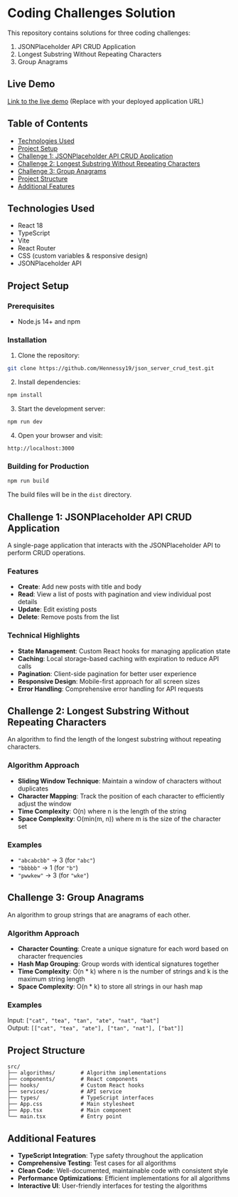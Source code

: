 # Coding Challenges Solution

This repository contains solutions for three coding challenges:

1. JSONPlaceholder API CRUD Application
2. Longest Substring Without Repeating Characters
3. Group Anagrams

## Live Demo

[Link to the live demo](#) (Replace with your deployed application URL)

## Table of Contents

- [Technologies Used](#technologies-used)
- [Project Setup](#project-setup)
- [Challenge 1: JSONPlaceholder API CRUD Application](#challenge-1-jsonplaceholder-api-crud-application)
- [Challenge 2: Longest Substring Without Repeating Characters](#challenge-2-longest-substring-without-repeating-characters)
- [Challenge 3: Group Anagrams](#challenge-3-group-anagrams)
- [Project Structure](#project-structure)
- [Additional Features](#additional-features)

## Technologies Used

- React 18
- TypeScript
- Vite
- React Router
- CSS (custom variables & responsive design)
- JSONPlaceholder API

## Project Setup

### Prerequisites

- Node.js 14+ and npm

### Installation

1. Clone the repository:
```bash
git clone https://github.com/Hennessy19/json_server_crud_test.git
```

2. Install dependencies:
```bash
npm install
```

3. Start the development server:
```bash
npm run dev
```

4. Open your browser and visit:
```
http://localhost:3000
```

### Building for Production

```bash
npm run build
```

The build files will be in the `dist` directory.

## Challenge 1: JSONPlaceholder API CRUD Application

A single-page application that interacts with the JSONPlaceholder API to perform CRUD operations.

### Features

- **Create**: Add new posts with title and body
- **Read**: View a list of posts with pagination and view individual post details
- **Update**: Edit existing posts
- **Delete**: Remove posts from the list

### Technical Highlights

- **State Management**: Custom React hooks for managing application state
- **Caching**: Local storage-based caching with expiration to reduce API calls
- **Pagination**: Client-side pagination for better user experience
- **Responsive Design**: Mobile-first approach for all screen sizes
- **Error Handling**: Comprehensive error handling for API requests

## Challenge 2: Longest Substring Without Repeating Characters

An algorithm to find the length of the longest substring without repeating characters.

### Algorithm Approach

- **Sliding Window Technique**: Maintain a window of characters without duplicates
- **Character Mapping**: Track the position of each character to efficiently adjust the window
- **Time Complexity**: O(n) where n is the length of the string
- **Space Complexity**: O(min(m, n)) where m is the size of the character set

### Examples

- `"abcabcbb"` → 3 (for `"abc"`)
- `"bbbbb"` → 1 (for `"b"`)
- `"pwwkew"` → 3 (for `"wke"`)

## Challenge 3: Group Anagrams

An algorithm to group strings that are anagrams of each other.

### Algorithm Approach

- **Character Counting**: Create a unique signature for each word based on character frequencies
- **Hash Map Grouping**: Group words with identical signatures together
- **Time Complexity**: O(n * k) where n is the number of strings and k is the maximum string length
- **Space Complexity**: O(n * k) to store all strings in our hash map

### Examples

Input: `["cat", "tea", "tan", "ate", "nat", "bat"]`  
Output: `[["cat", "tea", "ate"], ["tan", "nat"], ["bat"]]`

## Project Structure

```
src/
├── algorithms/        # Algorithm implementations
├── components/        # React components
├── hooks/             # Custom React hooks
├── services/          # API service
├── types/             # TypeScript interfaces
├── App.css            # Main stylesheet
├── App.tsx            # Main component
└── main.tsx           # Entry point
```

## Additional Features

- **TypeScript Integration**: Type safety throughout the application
- **Comprehensive Testing**: Test cases for all algorithms
- **Clean Code**: Well-documented, maintainable code with consistent style
- **Performance Optimizations**: Efficient implementations for all algorithms
- **Interactive UI**: User-friendly interfaces for testing the algorithms
